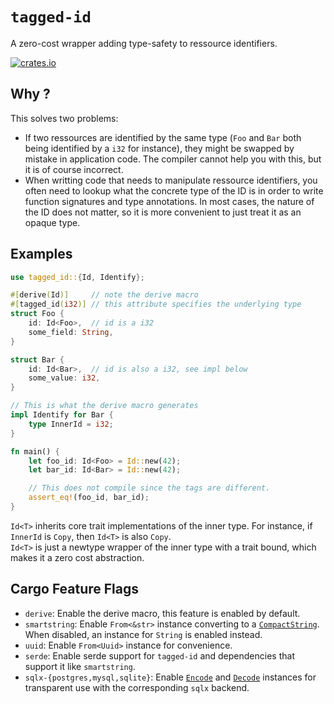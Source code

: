 # `tagged-id`

A zero-cost wrapper adding type-safety to ressource identifiers.

[![crates.io](https://img.shields.io/crates/v/tagged-id.svg)](https://crates.io/crates/tagged-id)

## Why ?
This solves two problems:
- If two ressources are identified by the same type (`Foo` and `Bar` both being identified by a `i32` for instance), they might be swapped by mistake in application code. The compiler cannot help you with this, but it is of course incorrect.
- When writting code that needs to manipulate ressource identifiers, you often need to lookup what the concrete type of the ID is in order to write function signatures and type annotations. In most cases, the nature of the ID does not matter, so it is more convenient to just treat it as an opaque type.
  
## Examples
```rust compile_fail
use tagged_id::{Id, Identify};

#[derive(Id)]     // note the derive macro
#[tagged_id(i32)] // this attribute specifies the underlying type
struct Foo {
    id: Id<Foo>,  // id is a i32
    some_field: String,
}

struct Bar {
    id: Id<Bar>,  // id is also a i32, see impl below
    some_value: i32,
}

// This is what the derive macro generates
impl Identify for Bar {
    type InnerId = i32;
}

fn main() {
    let foo_id: Id<Foo> = Id::new(42);
    let bar_id: Id<Bar> = Id::new(42);

    // This does not compile since the tags are different.
    assert_eq!(foo_id, bar_id);
}
```

`Id<T>` inherits core trait implementations of the inner type. For instance, if `InnerId` is `Copy`, then `Id<T>` is also `Copy`. \
`Id<T>` is just a newtype wrapper of the inner type with a trait bound, which makes it a zero cost abstraction.

## Cargo Feature Flags
- `derive`: Enable the derive macro, this feature is enabled by default.
- `smartstring`: Enable `From<&str>` instance converting to a [`CompactString`](https://docs.rs/smartstring/latest/smartstring/alias/type.CompactString.html). When disabled, an instance for `String` is enabled instead.
- `uuid`: Enable `From<Uuid>` instance for convenience.
- `serde`: Enable serde support for `tagged-id` and dependencies that support it like `smartstring`.
- `sqlx-{postgres,mysql,sqlite}`: Enable [`Encode`](https://docs.rs/sqlx/latest/sqlx/trait.Encode.html) and [`Decode`](https://docs.rs/sqlx/latest/sqlx/trait.Decode.html) instances for transparent use with the corresponding `sqlx` backend.

